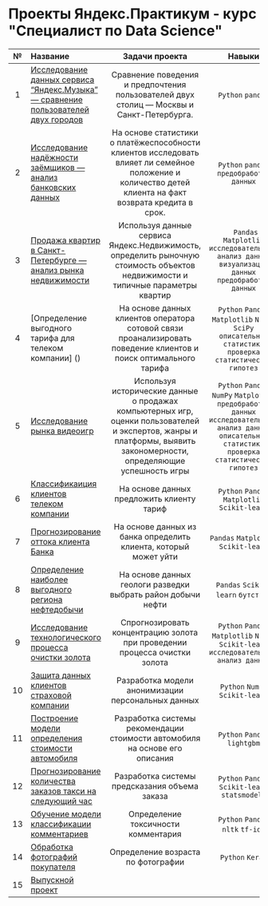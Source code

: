 # Проекты Яндекс.Практикум - курс "Специалист по Data Science"
| №  | Название  |  Задачи проекта | Навыки  |
| :------------: | :------------ | :------------: | :------------: |
| 1  | [Исследование данных сервиса “Яндекс.Музыка” — сравнение пользователей двух городов]()  |Сравнение поведения и предпочтения пользователей двух столиц — Москвы и Санкт-Петербурга. | `Python`  `pandas` |
| 2  | [Исследование надёжности заёмщиков — анализ банковских данных]()  |На основе статистики о платёжеспособности клиентов исследовать влияет ли семейное положение и количество детей клиента на факт возврата кредита в срок.  | `Python` `pandas`  `предобработка данных` |
| 3  | [Продажа квартир в Санкт-Петербурге — анализ рынка недвижимости]()  | Используя данные сервиса Яндекс.Недвижимость, определить рыночную стоимость объектов недвижимости и типичные параметры квартир  |  ` Pandas` `Matplotlib` `исследовательский анализ данных` `визуализация данных` `предобработка данных` |
| 4  | [Определение выгодного тарифа для телеком компании] () |На основе данных клиентов оператора сотовой связи проанализировать поведение клиентов и поиск оптимального тарифа  | `Python` `Pandas` `Matplotlib` `NumPy` `SciPy` `описательная статистика` `проверка статистических гипотез`  |
| 5  | [Исследование рынка видеоигр]() |Используя исторические данные о продажах компьютерных игр, оценки пользователей и экспертов, жанры и платформы, выявить закономерности, определяющие успешность игры   |  `Python` `Pandas` `NumPy`  `Matplotlib` `предобработка данных`  `исследовательский анализ данных` `описательная статистика` `проверка статистических гипотез` |
| 6  | [Классификаиция клиентов телеком компании]()  | На основе данных предложить клиенту тариф  | `Python` `Pandas` `Matplotlib` `Scikit-learn`  |
| 7  | [Прогнозирование оттока клиента Банка]()  | На основе данных из банка определить клиента, который может уйти  | `Pandas` `Matplotlib` `Scikit-learn`  |
| 8  |  [Определение наиболее выгодного региона нефтедобычи]() | На основе данных геологи разведки выбрать район добычи нефти   | `Pandas` `Scikit-learn` `бутстреп`  |
| 9  | [Исследование технологического процесса очистки золота]()  | Спрогнозировать концентрацию золота при проведении процесса очистки золота  | `Python` `Pandas` `Matplotlib` `NumPy` `Scikit-learn` `исследовательский анализ данных`  |
| 10  | [Защита данных клиентов страховой компании]()  | Разработка модели анонимизации персональных данных  | `Python` `NumPy` `Scikit-learn`  |
| 11  | [Построение модели определения стоимости автомобиля]()  | Разработка системы рекомендации стоимости автомобиля на основе его описания  |  `Python` `Pandas` `lightgbm` |
| 12  | [Прогнозирование количества заказов такси на следующий час]()  | Разработка системы предсказания объема заказа  |  `Python` `Pandas` `Scikit-learn` `statsmodels` |
| 13  | [Обучение модели классификации комментариев]()  | Определение токсичности комментария | `Python` `Pandas` `nltk` `tf-idf` |
| 14  |  [Обработка фотографий покупателя]()  | Определение возраста по фотографии  | `Python` `Keras`  |
| 15  | [Выпускной проект]()  |   |   |
